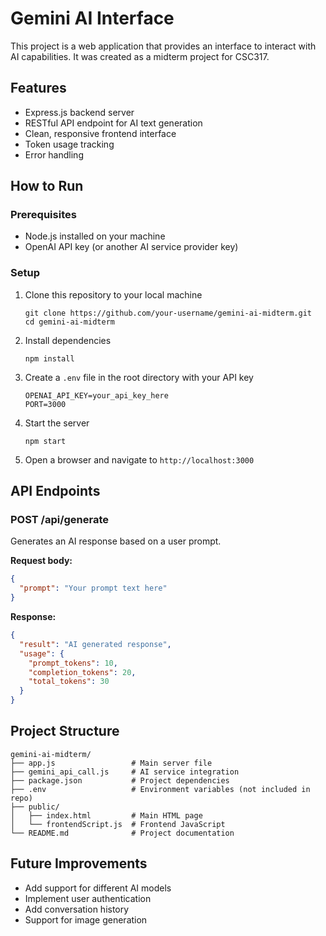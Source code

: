 # Gemini AI Interface

This project is a web application that provides an interface to interact with AI capabilities. It was created as a midterm project for CSC317.

## Features

- Express.js backend server
- RESTful API endpoint for AI text generation
- Clean, responsive frontend interface
- Token usage tracking
- Error handling

## How to Run

### Prerequisites

- Node.js installed on your machine
- OpenAI API key (or another AI service provider key)

### Setup

1. Clone this repository to your local machine
   ```
   git clone https://github.com/your-username/gemini-ai-midterm.git
   cd gemini-ai-midterm
   ```

2. Install dependencies
   ```
   npm install
   ```

3. Create a `.env` file in the root directory with your API key
   ```
   OPENAI_API_KEY=your_api_key_here
   PORT=3000
   ```

4. Start the server
   ```
   npm start
   ```

5. Open a browser and navigate to `http://localhost:3000`

## API Endpoints

### POST /api/generate

Generates an AI response based on a user prompt.

**Request body:**
```json
{
  "prompt": "Your prompt text here"
}
```

**Response:**
```json
{
  "result": "AI generated response",
  "usage": {
    "prompt_tokens": 10,
    "completion_tokens": 20,
    "total_tokens": 30
  }
}
```

## Project Structure

```
gemini-ai-midterm/
├── app.js                 # Main server file
├── gemini_api_call.js     # AI service integration
├── package.json           # Project dependencies
├── .env                   # Environment variables (not included in repo)
├── public/
│   ├── index.html         # Main HTML page
│   └── frontendScript.js  # Frontend JavaScript
└── README.md              # Project documentation
```

## Future Improvements

- Add support for different AI models
- Implement user authentication
- Add conversation history
- Support for image generation

